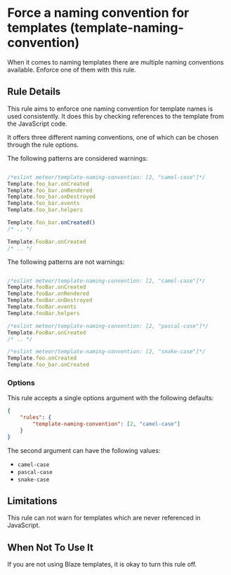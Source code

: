 # Force a naming convention for templates (template-naming-convention)

When it comes to naming templates there are multiple naming conventions available. Enforce one of them with this rule.


## Rule Details

This rule aims to enforce one naming convention for template names is used consistently.
It does this by checking references to the template from the JavaScript code.

It offers three different naming conventions, one of which can be chosen through the rule options.

The following patterns are considered warnings:

```js

/*eslint meteor/template-naming-convention: [2, "camel-case"]*/
Template.foo_bar.onCreated
Template.foo_bar.onRendered
Template.foo_bar.onDestroyed
Template.foo_bar.events
Template.foo_bar.helpers

Template.foo_bar.onCreated()
/* .. */

Template.FooBar.onCreated
/* .. */

```

The following patterns are not warnings:

```js

/*eslint meteor/template-naming-convention: [2, "camel-case"]*/
Template.fooBar.onCreated
Template.fooBar.onRendered
Template.fooBar.onDestroyed
Template.fooBar.events
Template.fooBar.helpers

/*eslint meteor/template-naming-convention: [2, "pascal-case"]*/
Template.FooBar.onCreated
/* .. */

/*eslint meteor/template-naming-convention: [2, "snake-case"]*/
Template.foo.onCreated
Template.foo_bar.onCreated

```

### Options

This rule accepts a single options argument with the following defaults:

```json
{
    "rules": {
        "template-naming-convention": [2, "camel-case"]
    }
}
```

The second argument can have the following values:
- `camel-case`
- `pascal-case`
- `snake-case`

## Limitations

This rule can not warn for templates which are never referenced in JavaScript.

## When Not To Use It

If you are not using Blaze templates, it is okay to turn this rule off.
